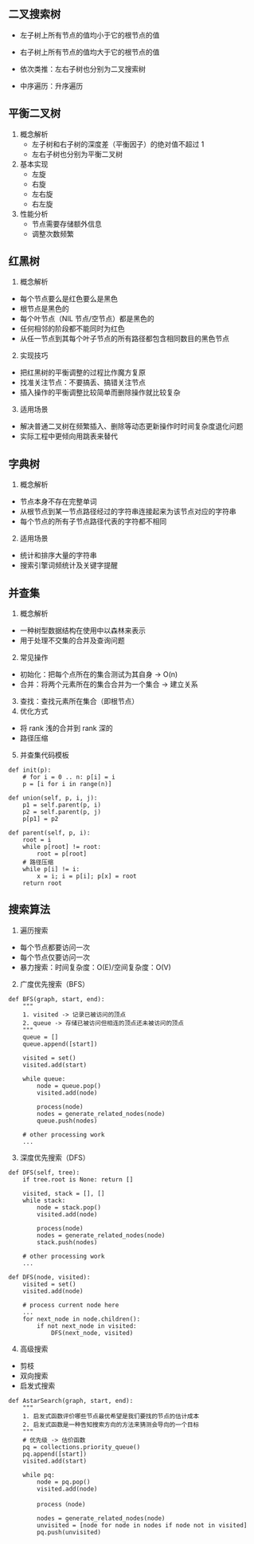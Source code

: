 ## 二叉搜索树

- 左子树上所有节点的值均小于它的根节点的值

- 右子树上所有节点的值均大于它的根节点的值
- 依次类推：左右子树也分别为二叉搜索树
- 中序遍历：升序遍历

## 平衡二叉树

1. 概念解析
   - 左子树和右子树的深度差（平衡因子）的绝对值不超过 1
   - 左右子树也分别为平衡二叉树
2. 基本实现
   - 左旋
   - 右旋
   - 左右旋
   - 右左旋
3. 性能分析
   - 节点需要存储额外信息
   - 调整次数频繁

## 红黑树

1. 概念解析
  - 每个节点要么是红色要么是黑色
  - 根节点是黑色的
  - 每个叶节点（NIL 节点/空节点）都是黑色的
  - 任何相邻的阶段都不能同时为红色
  - 从任一节点到其每个叶子节点的所有路径都包含相同数目的黑色节点
2. 实现技巧
  - 把红黑树的平衡调整的过程比作魔方复原
  - 找准关注节点：不要搞丢、搞错关注节点
  - 插入操作的平衡调整比较简单而删除操作就比较复杂
3. 适用场景
  - 解决普通二叉树在频繁插入、删除等动态更新操作时时间复杂度退化问题
  - 实际工程中更倾向用跳表来替代


## 字典树
1. 概念解析
  - 节点本身不存在完整单词
  - 从根节点到某一节点路径经过的字符串连接起来为该节点对应的字符串
  - 每个节点的所有子节点路径代表的字符都不相同
2. 适用场景
  - 统计和排序大量的字符串
  - 搜索引擎词频统计及关键字提醒


## 并查集
1. 概念解析
  - 一种树型数据结构在使用中以森林来表示
  - 用于处理不交集的合并及查询问题
2. 常见操作
  - 初始化：把每个点所在的集合测试为其自身 -> O(n)
  - 合并：将两个元素所在的集合合并为一个集合 -> 建立关系
3. 查找：查找元素所在集合（即根节点）
4. 优化方式
 - 将 rank 浅的合并到 rank 深的
 - 路径压缩
5. 并查集代码模板
```
def init(p):
    # for i = 0 .. n: p[i] = i
    p = [i for i in range(n)]
    
def union(self, p, i, j):
    p1 = self.parent(p, i)
    p2 = self.parent(p, j)
    p[p1] = p2

def parent(self, p, i):
    root = i
    while p[root] != root:
        root = p[root]
    # 路径压缩
    while p[i] != i:
        x = i; i = p[i]; p[x] = root
    return root

```

## 搜索算法
1. 遍历搜索
  - 每个节点都要访问一次
  - 每个节点仅要访问一次
  - 暴力搜索：时间复杂度：O(E)/空间复杂度：O(V)
2. 广度优先搜索（BFS）
```
def BFS(graph, start, end):
    """
    1. visited -> 记录已被访问的顶点
    2. queue -> 存储已被访问但相连的顶点还未被访问的顶点
    """
    queue = []
    queue.append([start])
    
    visited = set()
    visited.add(start)
    
    while queue:
        node = queue.pop()
        visited.add(node)
        
        process(node)
        nodes = generate_related_nodes(node)
        queue.push(nodes)
        
    # other processing work
    ...
```
3. 深度优先搜索（DFS）

```
def DFS(self, tree):
    if tree.root is None: return []
    
    visited, stack = [], []
    while stack:
        node = stack.pop()
        visited.add(node)
        
        process(node)
        nodes = generate_related_nodes(node)
        stack.push(nodes)
        
    # other processing work
    ...
```
```
def DFS(node, visited):
    visited = set()
    visited.add(node)
    
    # process current node here
    ...
    for next_node in node.children():
        if not next_node in visited:
            DFS(next_node, visited)
```
4. 高级搜索
  - 剪枝
  - 双向搜索
  - 启发式搜索

```
def AstarSearch(graph, start, end):
    """
    1. 启发式函数评价哪些节点最优希望是我们要找的节点的估计成本
    2. 启发式函数是一种告知搜索方向的方法来猜测会导向的一个目标
    """
    # 优先级 -> 估价函数
    pq = collections.priority_queue()
    pq.append([start])
    visited.add(start)
    
    while pq:
        node = pq.pop()
        visited.add(node)
        
        process（node)
        
        nodes = generate_related_nodes(node)
        unvisited = [node for node in nodes if node not in visited]
        pq.push(unvisited)
```
